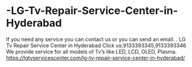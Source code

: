 # -LG-Tv-Repair-Service-Center-in-Hyderabad
If you need any service you can contact us or you can send an email. . LG Tv Repair Service Center in Hyderabad Click us;9133393345,9133393346  We provide service for all models of Tv’s like LED, LCD, OLED, Plasma.  https://lgtvservicescenter.com/lg-tv-repair-service-center-in-hyderabad/

